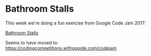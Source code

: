 # Bathroom Stalls

This week we're doing a fun exercise from Google Code Jam 2017:

[Bathroom Stalls](https://code.google.com/codejam/contest/3264486/dashboard#s=p2)

Seems to have moved to: https://codingcompetitions.withgoogle.com/codejam
